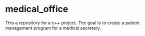 # medical_office

This a repository for a c++ project. The goal is to create a patient management program for a medical secretary.